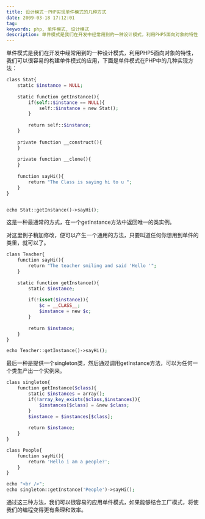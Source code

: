 ```yaml
---
title: 设计模式－PHP实现单件模式的几种方式
date: 2009-03-18 17:12:01
tag: 
keywords: php, 单件模式, 设计模式
description: 单件模式是我们在开发中经常用到的一种设计模式，利用PHP5面向对象的特性，我们可以很容易的构建单件模式的应用，本文介绍单件模式在PHP中的几种实现方法。
---
```


单件模式是我们在开发中经常用到的一种设计模式，利用PHP5面向对象的特性，我们可以很容易的构建单件模式的应用，下面是单件模式在PHP中的几种实现方法：

```php
class Stat{
    static $instance = NULL;
    
    static function getInstance(){
        if(self::$instance == NULL){
            self::$instance = new Stat();
        }
        
        return self::$instance;
    }
    
    private function __construct(){
    }
    
    private function __clone(){
    }    
    
    function sayHi(){
        return "The Class is saying hi to u ";
    }
}


echo Stat::getInstance()->sayHi();
```

这是一种最通常的方式，在一个getInstance方法中返回唯一的类实例。

对这里例子稍加修改，便可以产生一个通用的方法，只要叫道任何你想用到单件的类里，就可以了。

```php
class Teacher{
    function sayHi(){
        return "The teacher smiling and said 'Hello '";
    }
    
    static function getInstance(){
        static $instance;
        
        if(!isset($instance)){
            $c = __CLASS__;
            $instance = new $c;
        }
        
        return $instance;
    }
}

echo Teacher::getInstance()->sayHi();
```

最后一种是提供一个singleton类，然后通过调用getInstance方法，可以为任何一个类生产出一个实例来。

```php
class singleton{
    function getInstance($class){
        static $instances = array();
        if(!array_key_exists($class,$instances)){
            $instances[$class] = &new $class;
        }
        $instance = $instances[$class];
        
        return $instance;
    }
}

class People{
    function sayHi(){
        return 'Hello i am a people?';
    }
}

echo "<br />";
echo singleton::getInstance('People')->sayHi();
```

通过这三种方法，我们可以很容易的应用单件模式，如果能够结合工厂模式，将使我们的编程变得更有条理和效率。













